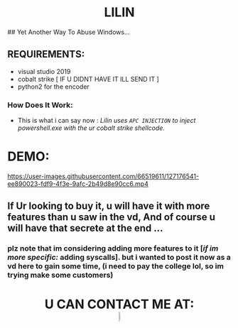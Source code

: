  <h1 align="center"> <strong> LILIN  </strong>  </h1> 
## Yet Another Way To Abuse Windows...

## REQUIREMENTS:
* visual studio 2019 
* cobalt strike [ IF U DIDNT HAVE IT ILL SEND IT ]
* python2 for the encoder

### How Does It Work:
* This is what i can say now : *Lilin uses `APC INJECTION` to inject powershell.exe with the ur cobalt strike shellcode.*

# DEMO:


https://user-images.githubusercontent.com/66519611/127176541-ee890023-fdf9-4f3e-9afc-2b49d8e90cc6.mp4


## If Ur looking to buy it, u will have it with more features than u saw in the vd, And of course u will have that secrete at the end ...
### plz note that im considering adding more features to it [*if im more specific:* adding syscalls]. but i wanted to post it now as a vd here to gain some time, (i need to pay the college lol, so im trying make some customers) 


<h1 align="center"> <strong><dt> U CAN CONTACT ME AT: </dt></strong>  
  <a href="mailto:Mr-ORCA666@protonmail.com"> <img src="https://media-exp3.licdn.com/dms/image/C4D0BAQHxtWAByw2LVA/company-logo_200_200/0/1625471491903?e=2159024400&v=beta&t=gYVAI5BK5bdzNz7QB3Hr3LwLv85YK-LpQzzxb15kS9M" width="7.5%"/> </a> </h1>

